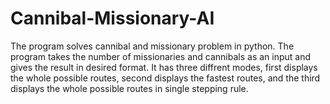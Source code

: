 # Cannibal-Missionary-AI
The program solves cannibal and missionary problem in python. The program takes the number of missionaries and cannibals as an input and gives the result in desired format. It has three diffrent modes, first displays the whole possible routes, second displays the fastest routes, and the third displays the whole possible routes in single stepping rule. 

